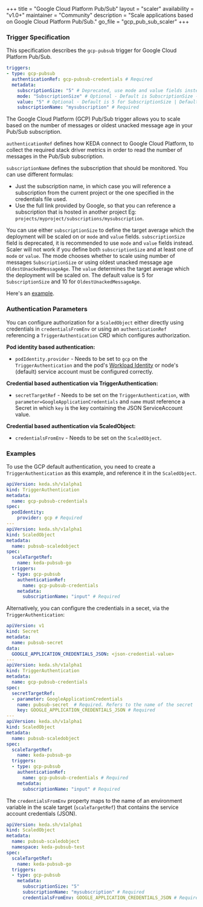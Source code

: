 +++
title = "Google Cloud Platform‎ Pub/Sub"
layout = "scaler"
availability = "v1.0+"
maintainer = "Community"
description = "Scale applications based on Google Cloud Platform‎ Pub/Sub."
go_file = "gcp_pub_sub_scaler"
+++

### Trigger Specification

This specification describes the `gcp-pubsub` trigger for Google Cloud Platform‎ Pub/Sub.

```yaml
triggers:
- type: gcp-pubsub
  authenticationRef: gcp-pubsub-credentials # Required
  metadata:
    subscriptionSize: "5" # Deprecated, use mode and value fields instead
    mode: "SubscriptionSize" # Optional - Default is SubscriptionSize - SubscriptionSize or OldestUnackedMessageAge
    value: "5" # Optional - Default is 5 for SubscriptionSize | Default is 10 for OldestUnackedMessageAge
    subscriptionName: "mysubscription" # Required
```

The Google Cloud Platform‎ (GCP) Pub/Sub trigger allows you to scale based on the number of messages or oldest unacked message age in your Pub/Sub subscription. 

`authenticationRef` defines how KEDA connect to Google Cloud Platform, to collect the required stack driver metrics in order to read the number of messages in the Pub/Sub subscription.

`subscriptionName` defines the subscription that should be monitored. You can use different formulas:

- Just the subscription name, in which case you will reference a subscription from the current project or the one specified in the credentials file used.
- Use the full link provided by Google, so that you can reference a subscription that is hosted in another project Eg: `projects/myproject/subscriptions/mysubscription`. 

You can use either `subscriptionSize` to define the target average which the deployment will be scaled on or `mode` and `value` fields. `subscriptionSize` field is deprecated, it is recommended to use `mode` and `value` fields instead. Scaler will not work if you define both `subscriptionSize` and at least one of `mode` or `value`.
The mode chooses whether to scale using number of messages `SubscriptionSize` or using oldest unacked message age `OldestUnackedMessageAge`. 
The `value` determines the target average which the deployment will be scaled on. The default value is 5 for `SubscriptionSize` and 10 for `OldestUnackedMessageAge`.

Here's an [example](https://github.com/kedacore/sample-go-gcppubsub).

### Authentication Parameters
You can configure authorization for a `ScaledObject` either directly using credentials in `credentialsFromEnv` or using an `authenticationRef` referencing a `TriggerAuthentication` CRD which configures authorization.

**Pod identity based authentication:**
- `podIdentity.provider` - Needs to be set to `gcp` on the `TriggerAuthentication` and the pod's [Workload Identity](https://cloud.google.com/kubernetes-engine/docs/how-to/workload-identity) or node's (default) service account must be configured correctly.

**Credential based authentication via TriggerAuthentication:**
- `secretTargetRef` - Needs to be set on the `TriggerAuthentication`, with `parameter=GoogleApplicationCredentials` and `name` must reference a Secret in which `key` is the key containing the JSON ServiceAccount value.

**Credential based authentication via ScaledObject:**
- `credentialsFromEnv` - Needs to be set on the `ScaledObject`.


### Examples
To use the GCP default authentication, you need to create a `TriggerAuthentication` as this example, and reference it in the `ScaledObject`.

```yaml
apiVersion: keda.sh/v1alpha1
kind: TriggerAuthentication
metadata:
  name: gcp-pubsub-credentials
spec:
  podIdentity:
    provider: gcp # Required
---
apiVersion: keda.sh/v1alpha1
kind: ScaledObject
metadata:
  name: pubsub-scaledobject
spec:
  scaleTargetRef:
    name: keda-pubsub-go
  triggers:
  - type: gcp-pubsub
    authenticationRef:
      name: gcp-pubsub-credentials
    metadata:
      subscriptionName: "input" # Required
```


Alternatively, you can configure the credentials in a secet, via the `TriggerAuthentication`:
```yaml
apiVersion: v1
kind: Secret
metadata:
  name: pubsub-secret
data:
  GOOGLE_APPLICATION_CREDENTIALS_JSON: <json-credential-value>
---
apiVersion: keda.sh/v1alpha1
kind: TriggerAuthentication
metadata:
  name: gcp-pubsub-credentials
spec:
  secretTargetRef:
  - parameter: GoogleApplicationCredentials 
    name: pubsub-secret  # Required. Refers to the name of the secret
    key: GOOGLE_APPLICATION_CREDENTIALS_JSON # Required
---
apiVersion: keda.sh/v1alpha1
kind: ScaledObject
metadata:
  name: pubsub-scaledobject
spec:
  scaleTargetRef:
    name: keda-pubsub-go
  triggers:
  - type: gcp-pubsub
    authenticationRef:
      name: gcp-pubsub-credentials # Required
    metadata:
      subscriptionName: "input" # Required
```

The `credentialsFromEnv` property maps to the name of an environment variable in the scale target (`scaleTargetRef`) that contains the service account credentials (JSON).

```yaml
apiVersion: keda.sh/v1alpha1
kind: ScaledObject
metadata:
  name: pubsub-scaledobject
  namespace: keda-pubsub-test
spec:
  scaleTargetRef:
    name: keda-pubsub-go
  triggers:
  - type: gcp-pubsub
    metadata:
      subscriptionSize: "5"
      subscriptionName: "mysubscription" # Required
      credentialsFromEnv: GOOGLE_APPLICATION_CREDENTIALS_JSON # Required
```
